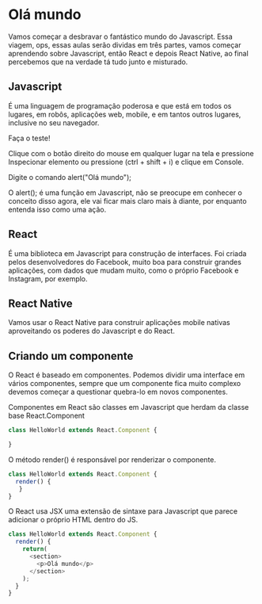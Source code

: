 # Olá mundo

Vamos começar a desbravar o fantástico mundo do Javascript. Essa viagem, ops, essas aulas serão dividas em três partes, vamos começar aprendendo sobre Javascript, então React e depois React Native, ao final percebemos que na verdade tá tudo junto e misturado.

## Javascript 

É uma linguagem de programação poderosa e que está em todos os lugares, em robôs, aplicações web, mobile, e em tantos outros lugares, inclusive no seu navegador.

Faça o teste!

Clique com o botão direito do mouse em qualquer lugar na tela e pressione Inspecionar elemento ou pressione (ctrl + shift + i) e clique em Console.

Digite o comando alert("Olá mundo");

O alert(); é uma função em Javascript, não se preocupe em conhecer o conceito disso agora, ele vai ficar mais claro mais à diante, por enquanto entenda isso como uma ação.

## React

É uma biblioteca em Javascript para construção de interfaces.
Foi criada pelos desenvolvedores do Facebook, muito boa para construir grandes aplicações, com dados que mudam muito, como o próprio Facebook e Instagram, por exemplo.

## React Native

Vamos usar o React Native para construir aplicações mobile nativas aproveitando os poderes do Javascript e do React.

## Criando um componente

O React é baseado em componentes. Podemos dividir uma interface em vários componentes, sempre que um componente fica muito complexo devemos começar a questionar quebra-lo em novos componentes.

Componentes em React são classes em Javascript que herdam da classe base React.Component

```js
class HelloWorld extends React.Component {

}
```

O método render() é responsável por renderizar o componente.

```js
class HelloWorld extends React.Component {
  render() {
   }
}
```

O React usa JSX uma extensão de sintaxe para Javascript que parece adicionar o próprio HTML dentro do JS.

```js
class HelloWorld extends React.Component {
  render() {
    return(
      <section>
      	<p>Olá mundo</p>
      </section> 
    );
  }
}
```